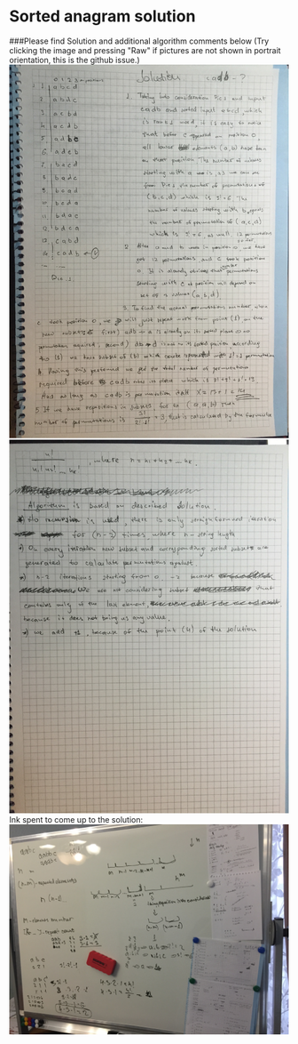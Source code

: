 # Sorted anagram solution
###Please find Solution and additional algorithm comments below
(Try clicking the image and pressing "Raw" if pictures are not shown in portrait orientation, this is the github issue.)
![First page](/documentation/SolutionFirstPage.JPG)
![Second page](/documentation/SolutionSecondPage.JPG)
Ink spent to come up to the solution:
![Captured process](/documentation/ProcessCaptured.JPG)
